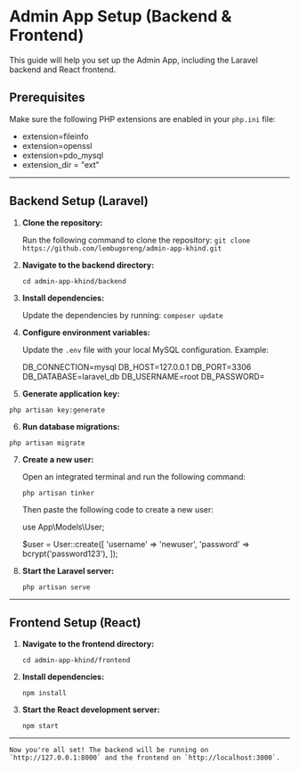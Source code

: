 # Admin App Setup (Backend & Frontend)

This guide will help you set up the Admin App, including the Laravel backend and React frontend.

## Prerequisites

Make sure the following PHP extensions are enabled in your `php.ini` file:

- extension=fileinfo
- extension=openssl
- extension=pdo_mysql
- extension_dir = "ext"

---

## Backend Setup (Laravel)

1. **Clone the repository:**
   
   Run the following command to clone the repository:
   `git clone https://github.com/lembugoreng/admin-app-khind.git`

2. **Navigate to the backend directory:**
   
   `cd admin-app-khind/backend`

3. **Install dependencies:**
   
   Update the dependencies by running:
   `composer update`

4. **Configure environment variables:**
   
   Update the `.env` file with your local MySQL configuration. Example:
   
    DB_CONNECTION=mysql
    DB_HOST=127.0.0.1
    DB_PORT=3306
    DB_DATABASE=laravel_db
    DB_USERNAME=root
    DB_PASSWORD=


5. **Generate application key:**

`php artisan key:generate`

6. **Run database migrations:**

`php artisan migrate`

7. **Create a new user:**

    Open an integrated terminal and run the following command:

    `php artisan tinker`

    Then paste the following code to create a new user:

    use App\Models\User;

    $user = User::create([
        'username' => 'newuser',
        'password' => bcrypt('password123'),
    ]);



8. **Start the Laravel server:**

    `php artisan serve`

---

## Frontend Setup (React)

1. **Navigate to the frontend directory:**

    `cd admin-app-khind/frontend`

2. **Install dependencies:**

    `npm install`

3. **Start the React development server:**

    `npm start`

---

    Now you're all set! The backend will be running on `http://127.0.0.1:8000` and the frontend on `http://localhost:3000`.
